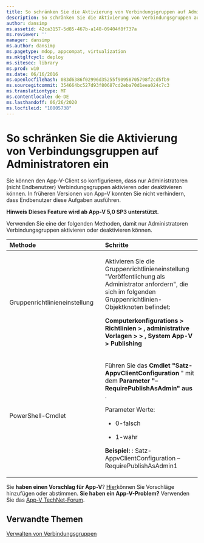 ```yaml
---
title: So schränken Sie die Aktivierung von Verbindungsgruppen auf Administratoren ein
description: So schränken Sie die Aktivierung von Verbindungsgruppen auf Administratoren ein
author: dansimp
ms.assetid: 42ca3157-5d85-467b-a148-09404f8f737a
ms.reviewer: ''
manager: dansimp
ms.author: dansimp
ms.pagetype: mdop, appcompat, virtualization
ms.mktglfcycl: deploy
ms.sitesec: library
ms.prod: w10
ms.date: 06/16/2016
ms.openlocfilehash: 083d6386f02996d35255f90958705798f2cd5fb9
ms.sourcegitcommit: 354664bc527d93f80687cd2eba70d1eea024c7c3
ms.translationtype: MT
ms.contentlocale: de-DE
ms.lasthandoff: 06/26/2020
ms.locfileid: "10805738"
---
```

# So schränken Sie die Aktivierung von Verbindungsgruppen auf Administratoren ein


Sie können den App-V-Client so konfigurieren, dass nur Administratoren (nicht Endbenutzer) Verbindungsgruppen aktivieren oder deaktivieren können. In früheren Versionen von App-V konnten Sie nicht verhindern, dass Endbenutzer diese Aufgaben ausführen.

**Hinweis** 
 **Dieses Feature wird ab App-V 5,0 SP3 unterstützt.**

 

Verwenden Sie eine der folgenden Methoden, damit nur Administratoren Verbindungsgruppen aktivieren oder deaktivieren können.

<table>
<colgroup>
<col width="50%" />
<col width="50%" />
</colgroup>
<thead>
<tr class="header">
<th align="left">Methode</th>
<th align="left">Schritte</th>
</tr>
</thead>
<tbody>
<tr class="odd">
<td align="left"><p>Gruppenrichtlinieneinstellung</p></td>
<td align="left"><p>Aktivieren Sie die Gruppenrichtlinieneinstellung "Veröffentlichung als Administrator anfordern", die sich im folgenden Gruppenrichtlinien-Objektknoten befindet:</p>
<p><strong>Computerkonfigurations &gt; Richtlinien &gt; , administrative Vorlagen &gt; &gt; , System App-V &gt; Publishing</strong></p></td>
</tr>
<tr class="even">
<td align="left"><p>PowerShell-Cmdlet</p></td>
<td align="left"><p>Führen Sie das <strong> Cmdlet "Satz-AppvClientConfiguration </strong> " mit dem <strong> Parameter "– RequirePublishAsAdmin" aus </strong> .</p>
<p>Parameter Werte:</p>
<ul>
<li><p>0-falsch</p></li>
<li><p>1-wahr</p></li>
</ul>
<p><strong>Beispiel: </strong> : Satz-AppvClientConfiguration – RequirePublishAsAdmin1</p></td>
</tr>
</tbody>
</table>

 

Sie **haben einen Vorschlag für App-V**? [Hier](http://appv.uservoice.com/forums/280448-microsoft-application-virtualization)können Sie Vorschläge hinzufügen oder abstimmen. **Sie haben ein App-V-Problem?** Verwenden Sie das [App-V TechNet-Forum](https://social.technet.microsoft.com/Forums/home?forum=mdopappv).

## Verwandte Themen


[Verwalten von Verbindungsgruppen](managing-connection-groups51.md)

 

 





